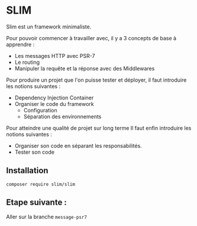 # SLIM

Slim est un framework minimaliste.

Pour pouvoir commencer à travailler avec, 
il y a 3 concepts de base à apprendre : 

- Les messages HTTP avec PSR-7
- Le routing
- Manipuler la requête et la réponse avec des Middlewares

Pour produire un projet que l'on puisse tester et déployer, 
il faut introduire les notions suivantes : 

- Dependency Injection Container
- Organiser le code du framework
    - Configuration
    - Séparation des environnements
  
Pour atteindre une qualité de projet sur long terme
Il faut enfin introduire les notions suivantes : 

- Organiser son code en séparant les responsabilités.
- Tester son code

## Installation

`composer require slim/slim`

## Etape suivante :

Aller sur la branche `message-psr7`
